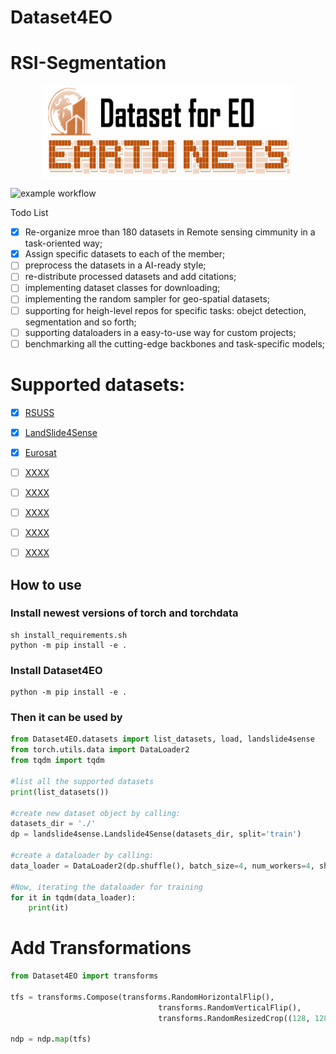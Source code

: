 # Dataset4EO
# RSI-Segmentation
<div  align="center">    
 <img src="resources/datasets4eo.png" width = "400" height = "150" alt="segmentation" align=center />
</div>

![example workflow](https://github.com/github/docs/actions/workflows/main.yml/badge.svg)

Todo List

- [x] Re-organize mroe than 180 datasets in Remote sensing cimmunity in a task-oriented way;
- [x] Assign specific datasets to each of the member;
- [ ] preprocess the datasets in a AI-ready style;
- [ ] re-distribute processed datasets and add citations;
- [ ] implementing dataset classes for downloading;
- [ ] implementing the random sampler for geo-spatial datasets;
- [ ] supporting for heigh-level repos for specific tasks: obejct detection, segmentation and so forth;
- [ ] supporting dataloaders in a easy-to-use way for custom projects;
- [ ] benchmarking all the cutting-edge backbones and task-specific models;

# Supported datasets:

- [x] [RSUSS](https://github.com/open-mmlab/mmsegmentation/blob/master/docs/en/dataset_prepare.md#cityscapes)
- [x] [LandSlide4Sense](https://github.com/open-mmlab/mmsegmentation/blob/master/docs/en/dataset_prepare.md#pascal-voc)
- [x] [Eurosat](https://github.com/open-mmlab/mmsegmentation/blob/master/docs/en/dataset_prepare.md#ade20k)
- [ ] [XXXX](https://github.com/open-mmlab/mmsegmentation/blob/master/docs/en/dataset_prepare.md#pascal-context)
- [ ] [XXXX](https://github.com/open-mmlab/mmsegmentation/blob/master/docs/en/dataset_prepare.md#pascal-context)
- [ ] [XXXX](https://github.com/open-mmlab/mmsegmentation/blob/master/docs/en/dataset_prepare.md#pascal-context)
- [ ] [XXXX](https://github.com/open-mmlab/mmsegmentation/blob/master/docs/en/dataset_prepare.md#pascal-context)
- [ ] [XXXX](https://github.com/open-mmlab/mmsegmentation/blob/master/docs/en/dataset_prepare.md#pascal-context)


## How to use

### Install newest versions of torch and torchdata
```shell
sh install_requirements.sh
python -m pip install -e .
```

### Install Dataset4EO
```shell
python -m pip install -e .
```

### Then it can be used by
```python
from Dataset4EO.datasets import list_datasets, load, landslide4sense
from torch.utils.data import DataLoader2
from tqdm import tqdm

#list all the supported datasets
print(list_datasets())

#create new dataset object by calling:
datasets_dir = './'
dp = landslide4sense.Landslide4Sense(datasets_dir, split='train')

#create a dataloader by calling:
data_loader = DataLoader2(dp.shuffle(), batch_size=4, num_workers=4, shuffle=True, drop_last=True)

#Now, iterating the dataloader for training
for it in tqdm(data_loader):
    print(it)
```

# Add Transformations
```python
from Dataset4EO import transforms

tfs = transforms.Compose(transforms.RandomHorizontalFlip(),
                                 transforms.RandomVerticalFlip(),
                                 transforms.RandomResizedCrop((128, 128), scale=[0.5, 1]))
                                 
ndp = ndp.map(tfs)
```
